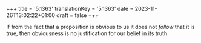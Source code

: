 +++
title = '5.1363'
translationKey = '5.1363'
date = 2023-11-26T13:02:22+01:00
draft = false
+++

If from the fact that a proposition is obvious to us it does not <em>follow</em> that it is true, then obviousness is no justification for our belief in its truth.
